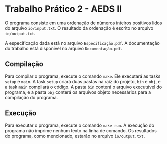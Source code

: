 # Trabalho Prático 2 - AEDS II

O programa consiste em uma ordenação de números inteiros positivos lidos do arquivo `io/input.txt`. O resultado da ordenação é escrito no arquivo `io/output.txt`.

A especificação dada está no arquivo `Especificação.pdf`. A documentação do trabalho está disponível no arquivo `Documentação.pdf`.

## Compilação

Para compilar o programa, execute o comando `make`. Ele executará as tasks `setup` e `main`. A task `setup` criará duas pastas na raíz do projeto, `bin` e `obj`, e a task `main` compilará o código. A pasta `bin` conterá o arquivo executável do programa, e a pasta `obj` conterá os arquivos objeto necessários para a compilação do programa.

## Execução

Para executar o programa, execute o comando `make run`. A execução do programa não imprime nenhum texto na linha de comando. Os resultados do programa, como mencionado, estarão no arquivo `io/output.txt`.